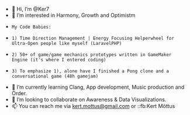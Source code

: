 - 👋 Hi, I’m @Ker7
- 👀 I’m interested in Harmony, Growth and Optimistm
-     My Code Babies:
-     1) Time Direction Management | Energy Focusing Helperwheel for Ultra-Open people like myself (LaravelPHP)
-     2) 50+ of game/game mechanics prototypes written in GameMaker Engine (it's where I entered coding)
-     3) To emphasize 1), alone have I finished a Pong clone and a conversational game (48h gamejam)
- 🌱 I’m currently learning Clang, App development, Music production and Order.
- 💞️ I’m looking to collaborate on Awareness & Data Visualizations.
- 📫 You can reach me via kert.mottus@gmail.com or ::fb:Kert Mõttus
